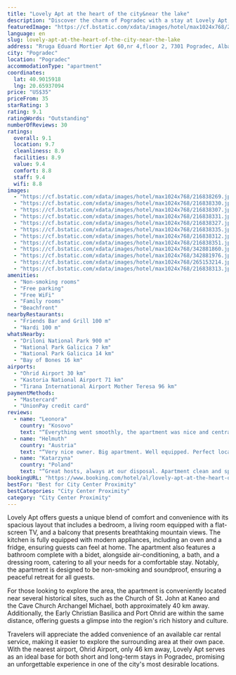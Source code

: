 ```yaml
---
title: "Lovely Apt at the heart of the city&near the lake"
description: "Discover the charm of Pogradec with a stay at Lovely Apt, a prime beachfront apartment boasting a prime location at the heart of the city and just a stone's throw from the serene lake."
featuredImage: "https://cf.bstatic.com/xdata/images/hotel/max1024x768/216838269.jpg?k=c1bf705fef793743f97141b03121d4c18671ddb5461ba59e433e85ac1b2c6c7e&o=&hp=1"
language: en
slug: lovely-apt-at-the-heart-of-the-city-near-the-lake
address: "Rruga Eduard Mortier Apt 60,nr 4,floor 2, 7301 Pogradec, Albania"
city: "Pogradec"
location: "Pogradec"
accommodationType: "apartment"
coordinates:
  lat: 40.9015918
  lng: 20.65937094
price: "US$35"
priceFrom: 35
starRating: 3
rating: 9.1
ratingWords: "Outstanding"
numberOfReviews: 30
ratings:
  overall: 9.1
  location: 9.7
  cleanliness: 8.9
  facilities: 8.9
  value: 9.4
  comfort: 8.8
  staff: 9.4
  wifi: 8.8
images:
  - "https://cf.bstatic.com/xdata/images/hotel/max1024x768/216838269.jpg?k=c1bf705fef793743f97141b03121d4c18671ddb5461ba59e433e85ac1b2c6c7e&o=&hp=1"
  - "https://cf.bstatic.com/xdata/images/hotel/max1024x768/216838330.jpg?k=e7993847c46e46d9ee6b10e38597c2f20b0b95f01fc6a28ee5697c3df66f5226&o=&hp=1"
  - "https://cf.bstatic.com/xdata/images/hotel/max1024x768/216838307.jpg?k=ce04a04bd45dc6da78da20dc52a75999cef7eb38b4f9f5ac44b4fea0adf57275&o=&hp=1"
  - "https://cf.bstatic.com/xdata/images/hotel/max1024x768/216838331.jpg?k=16d2b70ff9b86125f746a1e30f20a2210c77dc4283ee4401aa3a1ceda620bf5e&o=&hp=1"
  - "https://cf.bstatic.com/xdata/images/hotel/max1024x768/216838327.jpg?k=1910882f0428ae8b32eafc08cf5685bce2aa411c166cc967684744ac5e55219d&o=&hp=1"
  - "https://cf.bstatic.com/xdata/images/hotel/max1024x768/216838335.jpg?k=febcae770ac3d5b1033db18d9033af4217fe11a61df240b12fd78c28aa379261&o=&hp=1"
  - "https://cf.bstatic.com/xdata/images/hotel/max1024x768/216838312.jpg?k=8cffd29042c172cc814f4abcd162d7ef6a03b878a51d531f6914528bf3732274&o=&hp=1"
  - "https://cf.bstatic.com/xdata/images/hotel/max1024x768/216838351.jpg?k=a2fc70cadc0bb1b75f8c4820935e8a63bf3cd5d23df2ef8352b4078e83d4cf11&o=&hp=1"
  - "https://cf.bstatic.com/xdata/images/hotel/max1024x768/342881860.jpg?k=18c6d4e52f5410d749ae6590d3b5e0258c647c14140cd683a9dd6a7c0d0bf642&o=&hp=1"
  - "https://cf.bstatic.com/xdata/images/hotel/max1024x768/342881976.jpg?k=78c073ed74e4bd2d9341993b98c7a4c776686449a1038830398a7a5c8b82e517&o=&hp=1"
  - "https://cf.bstatic.com/xdata/images/hotel/max1024x768/265153214.jpg?k=569a6ccd466d7ef538419d3b49fee62e60acfe0fb29f734146d5ae2ec9413035&o=&hp=1"
  - "https://cf.bstatic.com/xdata/images/hotel/max1024x768/216838313.jpg?k=04dd271822ecda7693a0be69ca1248e9162d127e4bd9ac4471a810dd4fe0f47f&o=&hp=1"
amenities:
  - "Non-smoking rooms"
  - "Free parking"
  - "Free WiFi"
  - "Family rooms"
  - "Beachfront"
nearbyRestaurants:
  - "Friends Bar and Grill 100 m"
  - "Nardi 100 m"
whatsNearby:
  - "Driloni National Park 900 m"
  - "National Park Galicica 7 km"
  - "National Park Galicica 14 km"
  - "Bay of Bones 16 km"
airports:
  - "Ohrid Airport 30 km"
  - "Kastoria National Airport 71 km"
  - "Tirana International Airport Mother Teresa 96 km"
paymentMethods:
  - "Mastercard"
  - "UnionPay credit card"
reviews:
  - name: "Leonora"
    country: "Kosovo"
    text: "“Everything went smoothly, the apartment was nice and centrally located. It was very easy to communicate with the owner. For the money you spend and what you get, it's totally worth it.”"
  - name: "Helmuth"
    country: "Austria"
    text: "“Very nice owner. Big apartment. Well equipped. Perfect location. A bit hard to find. Easy to call if you are near and you are picked up.”"
  - name: "Katarzyna"
    country: "Poland"
    text: "“Great hosts, always at our disposal. Apartment clean and spacious. Equipped with everything you need. Great location, close to the beach, restaurants and shops. I recommend”"
bookingURL: "https://www.booking.com/hotel/al/lovely-apt-at-the-heart-of-the-city-amp-near-the-lake.en-gb.html?aid=8035640"
bestFor: "Best for City Center Proximity"
bestCategories: "City Center Proximity"
category: "City Center Proximity"
---
```


Lovely Apt offers guests a unique blend of comfort and convenience with its spacious layout that includes a bedroom, a living room equipped with a flat-screen TV, and a balcony that presents breathtaking mountain views. The kitchen is fully equipped with modern appliances, including an oven and a fridge, ensuring guests can feel at home. The apartment also features a bathroom complete with a bidet, alongside air-conditioning, a bath, and a dressing room, catering to all your needs for a comfortable stay. Notably, the apartment is designed to be non-smoking and soundproof, ensuring a peaceful retreat for all guests.

For those looking to explore the area, the apartment is conveniently located near several historical sites, such as the Church of St. John at Kaneo and the Cave Church Archangel Michael, both approximately 40 km away. Additionally, the Early Christian Basilica and Port Ohrid are within the same distance, offering guests a glimpse into the region's rich history and culture.

Travelers will appreciate the added convenience of an available car rental service, making it easier to explore the surrounding area at their own pace. With the nearest airport, Ohrid Airport, only 46 km away, Lovely Apt serves as an ideal base for both short and long-term stays in Pogradec, promising an unforgettable experience in one of the city's most desirable locations.